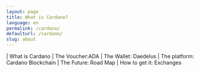 ```yaml
---
layout: page
title: What is Cardano?
language: en
permalink: /cardano/
defaulturl: /cardano/
slug: about
---
```

|
What is Cardano
|
The Voucher:ADA
|
The Wallet: Daedelus
|
The platform: Cardano Blockchain
|
The Future: Road Map
|
How to get it: Exchanges
